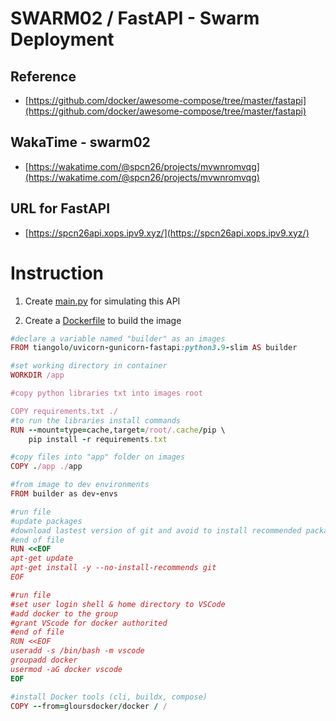 # SWARM02 / FastAPI - Swarm Deployment

## Reference
- [https://github.com/docker/awesome-compose/tree/master/fastapi](https://github.com/docker/awesome-compose/tree/master/fastapi)

## WakaTime - swarm02
- [https://wakatime.com/@spcn26/projects/mvwnromvqg](https://wakatime.com/@spcn26/projects/mvwnromvqg)

## URL for FastAPI
- [https://spcn26api.xops.ipv9.xyz/](https://spcn26api.xops.ipv9.xyz/)

# Instruction

1. Create [main.py](https://github.com/Nestlae/swarm02/blob/master/app/main.py) for simulating this API

2. Create a [Dockerfile](https://github.com/Nestlae/swarm02/blob/master/app/Dockerfile) to build the image

```ruby
#declare a variable named "builder" as an images
FROM tiangolo/uvicorn-gunicorn-fastapi:python3.9-slim AS builder

#set working directory in container
WORKDIR /app

#copy python libraries txt into images root

COPY requirements.txt ./ 
#to run the libraries install commands
RUN --mount=type=cache,target=/root/.cache/pip \
    pip install -r requirements.txt 

#copy files into "app" folder on images
COPY ./app ./app 

#from image to dev environments
FROM builder as dev-envs

#run file
#update packages
#download lastest version of git and avoid to install recommended packages
#end of file
RUN <<EOF
apt-get update 
apt-get install -y --no-install-recommends git 
EOF 

#run file
#set user login shell & home directory to VSCode
#add docker to the group
#grant VScode for docker authorited
#end of file
RUN <<EOF
useradd -s /bin/bash -m vscode 
groupadd docker 
usermod -aG docker vscode 
EOF

#install Docker tools (cli, buildx, compose)
COPY --from=gloursdocker/docker / / 

```